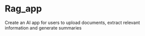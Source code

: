 # Rag_app
Create an AI app for users to upload documents, extract relevant information and generate summaries 
